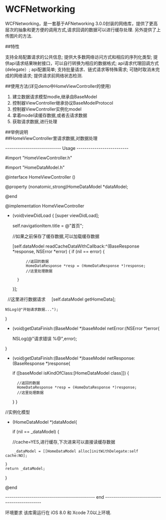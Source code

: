 # WCFNetworking
WCFNetworking，是一套基于AFNetworking 3.0.0封装的网络库，提供了更高层次的抽象和更方便的调用方式,请求回调的数据可以进行缓存处理. 另外提供了上传图片的方法.


##特性

支持全局配置请求的公共信息;
提供大多数网络访问方式和相应的序列化类型;
提供api请求结果映射接口，可以自行转换为相应的数据格式;
api请求代理回调方式(delegate）;
api配置简单;
支持批量请求、链式请求等特殊需求;
可随时取消未完成的网络请求;
提供请求前网络状态检测.

##使用方法(详见demo中HomeViewController的使用)

1. 建立数据请求模型modle,继承自BaseModel
2. 控制器ViewController继承协议BaseModelProtocol
3. 控制器ViewController实例化model
4. 拿着model读缓存数据,或者去请求数据
5. 获取请求数据,进行处理


##举例说明   
##HomeViewController里请求数据,对数据处理

---------------------------- Usage --------------------------

#import "HomeViewController.h"

#import "HomeDataModel.h"

@interface HomeViewController ()<BaseModelProtocol>

@property (nonatomic,strong)HomeDataModel *dataModel;

@end

@implementation HomeViewController

- (void)viewDidLoad {
    [super viewDidLoad];
    
    self.navigationItem.title = @"首页";
    
    //如果之前保存了缓存数据,可以加载缓存数据
    
    [self.dataModel readCacheDataWithCallback:^(BaseResponse *response, NSError *error) {
        if (nil == error) {
        
            //返回的数据
            HomeDataResponse *resp = (HomeDataResponse *)response;
            //这里处理数据

        }
    }];
    
    
    
    
    //这里进行数据请求
    
    [self.dataModel getHomeData];
    
    NSLog(@"开始请求数据...");
}

- (void)getDataFinish:(BaseModel *)baseModel netError:(NSError *)error{

    NSLog(@"请求错误 %@",error);
    
}

- (void)getDataFinish:(BaseModel *)baseModel netResponse:(BaseResponse *)response{

    if ([baseModel isKindOfClass:[HomeDataModel class]]) {
        
        //返回的数据
        HomeDataResponse *resp = (HomeDataResponse *)response;
        //这里处理数据
    }
}

//实例化模型
- (HomeDataModel *)dataModel{

    if (nil == _dataModel) {
    
         //cache=YES,进行缓存,下次进来可以直接读缓存数据
        
        _dataModel = [[HomeDataModel alloc]initWithDelegate:self cache:NO];
        
    }
    return _dataModel;
}

@end

--------------------------------------------- end ----------------------------------------------

环境要求
该库需运行在 iOS 8.0 和 Xcode 7.0以上环境.
